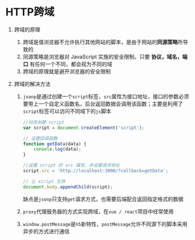 # HTTP跨域

1. 跨域的原理
   1. 跨域是值浏览器不允许执行其他网站的脚本，是由于网站的**同源策略**所导致的
   2. 同源策略是浏览器对 JavaScript 实施的安全限制，只要 **协议，域名，端口** 有任何一个不同，都会视为不同的域
   3. 跨域的原理就是避开浏览器的安全限制

2. 跨域的解决方法

   1. `jsonp`是通过创建一个`script`标签，`src`属性为接口地址，接口的参数必须要带上一个自定义函数名，后台返回数据会调用该函数；主要是利用了`script`标签可以访问不同域下的`js`脚本

      ```js
      //动态创建 script
      var script = document.createElement('script');
      
      // 设置回调函数
      function getData(data) {
          console.log(data);
      }
      
      //设置 script 的 src 属性，并设置请求地址
      script.src = 'http://localhost:3000/?callback=getData';
      
      // 让 script 生效
      document.body.appendChild(script);
      ```

      缺点是`jsonp`只支持`get`请求方式，也需要后端配合返回指定格式的数据

   2. `proxy`代理服务器的方式实现跨域，在`vue / react`项目中经常使用

   3. `window.postMessage`是`h5`新特性，`postMessage`允许不同源下的脚本采用异步的方式进行通信